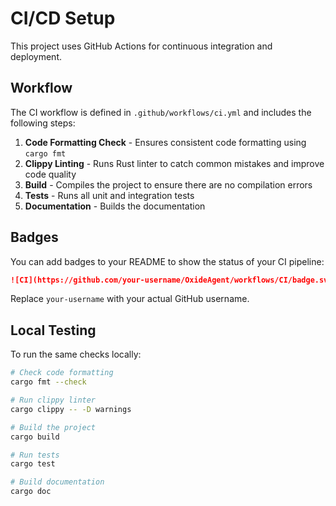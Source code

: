 # CI/CD Setup

This project uses GitHub Actions for continuous integration and deployment.

## Workflow

The CI workflow is defined in `.github/workflows/ci.yml` and includes the following steps:

1. **Code Formatting Check** - Ensures consistent code formatting using `cargo fmt`
2. **Clippy Linting** - Runs Rust linter to catch common mistakes and improve code quality
3. **Build** - Compiles the project to ensure there are no compilation errors
4. **Tests** - Runs all unit and integration tests
5. **Documentation** - Builds the documentation

## Badges

You can add badges to your README to show the status of your CI pipeline:

```markdown
![CI](https://github.com/your-username/OxideAgent/workflows/CI/badge.svg)
```

Replace `your-username` with your actual GitHub username.

## Local Testing

To run the same checks locally:

```bash
# Check code formatting
cargo fmt --check

# Run clippy linter
cargo clippy -- -D warnings

# Build the project
cargo build

# Run tests
cargo test

# Build documentation
cargo doc
```